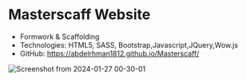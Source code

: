 # Masterscaff Website
- Formwork & Scaffolding
- Technologies: HTML5, SASS, Bootstrap,Javascript,JQuery,Wow.js
- GitHub: https://abdelrhman1812.github.io/Masterscaff/

 ![Screenshot from 2024-01-27 00-30-01](https://github.com/abdelrhman1812/Masterscaff/assets/133179089/2a641f45-564e-4f5e-adab-079e628d3b00)
